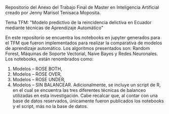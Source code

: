 Repositorio del Anexo del Trabajo Final de Master en Inteligencia Artificial creado por Jenny Marisol Tenisaca Moposita.

Tema TFM: "Modelo predictivo de la reincidencia delictiva en Ecuador mediante técnicas de Aprendizaje Automático"

En este repositorio se encuentra los notebooks en jupyter generados para el TFM que fueron implementados para realizar la comparativa
de modelos de aprendizaje automático. Los algoritmos presentados son: Random Forest, Máquinas de Soporte Vectorial, Naive Bayes y Redes Neuronales. 
Los notebooks, están renombrados como: 
1.	Modelos – ROSE BOTH, 
2.	Modelos – ROSE OVER, 
3.	Modelos – ROSE UNDER, 
4.	Modelos – SIN BALANCEAR. 
Adicionalmente, se incluye un script de R, en el cual se encuentra las tres diferentes técnicas de balanceo utilizadas en esta investigación. 
Cabe recalcar que, al contar con una base de datos reservados, únicamente fueron publicados los notebooks y el script, más no la base de datos. 
